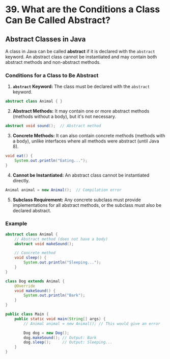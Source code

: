 # 39. What are the Conditions a Class Can Be Called Abstract?


## Abstract Classes in Java

A class in Java can be called **abstract** if it is declared with the `abstract` keyword. An abstract class cannot be instantiated and may contain both abstract methods and non-abstract methods.

### Conditions for a Class to Be Abstract

1. **`abstract` Keyword:** The class must be declared with the `abstract` keyword.
```java
abstract class Animal { }
```
2. **Abstract Methods:** It may contain one or more abstract methods (methods without a body), but it's not necessary.
```java
abstract void sound();  // Abstract method
```
3. **Concrete Methods:** It can also contain concrete methods (methods with a body), unlike interfaces where all methods were abstract (until Java 8).
```java
void eat() {
    System.out.println("Eating...");
}
```
4. **Cannot be Instantiated:** An abstract class cannot be instantiated directly.
```java
Animal animal = new Animal();  // Compilation error
```
5. **Subclass Requirement:** Any concrete subclass must provide implementations for all abstract methods, or the subclass must also be declared abstract.

### Example

```java
abstract class Animal {
    // Abstract method (does not have a body)
    abstract void makeSound();

    // Concrete method
    void sleep() {
        System.out.println("Sleeping...");
    }
}

class Dog extends Animal {
    @Override
    void makeSound() {
        System.out.println("Bark");
    }
}

public class Main {
    public static void main(String[] args) {
        // Animal animal = new Animal(); // This would give an error

        Dog dog = new Dog();
        dog.makeSound(); // Output: Bark
        dog.sleep();     // Output: Sleeping...
    }
}
```
